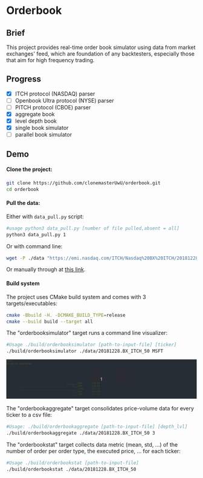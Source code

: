 # Orderbook

## Brief

This project provides real-time order book simulator using data from market exchanges' feed,
which are foundation of any backtesters, especially those that aim for high frequency trading.

## Progress

- [x] ITCH protocol (NASDAQ) parser
- [ ] Openbook Ultra protocol (NYSE) parser
- [ ] PITCH protocol (CBOE) parser
- [x] aggregate book
- [x] level depth book
- [x] single book simulator
- [ ] parallel book simulator

## Demo
#### Clone the project:
```bash
git clone https://github.com/clonemasterUwU/orderbook.git
cd orderbook
```

#### Pull the data:
Either with `data_pull.py` script:
```bash
#usage python3 data_pull.py [number of file pulled,absent = all]
python3 data_pull.py 1
```
Or with command line:
```bash
wget -P ./data "https://emi.nasdaq.com/ITCH/Nasdaq%20BX%20ITCH/20181228.BX_ITCH_50.gz" | gunzip
```
Or manually through at [this link](https://emi.nasdaq.com/ITCH/).

#### Build system
The project uses CMake build system and comes with 3 targets/executables:
```bash
cmake -Bbuild -H. -DCMAKE_BUILD_TYPE=release
cmake --build build --target all
```

The "orderbooksimulator" target runs a command line visualizer:
```bash
#Usage ./build/orderbooksimulator [path-to-input-file] [ticker]
./build/orderbooksimulator ./data/20181228.BX_ITCH_50 MSFT
```

![](https://github.com/clonemasterUwU/orderbook/blob/misc/demo.gif)

The "orderbookaggregate" target consolidates price-volume data for every ticker to a csv file:

```bash
#Usage: ./build/orderbookaggregate [path-to-input-file] [depth_lvl]
./build/orderbookaggregate ./data/20181228.BX_ITCH_50 3
```

The "orderbookstat" target collects data metric (mean, std, ...) of the number of order per order type, the executed price, ...
for each ticker:

```bash
#Usage ./build/orderbookstat [path-to-input-file]
./build/orderbookstat ./data/20181228.BX_ITCH_50
```
